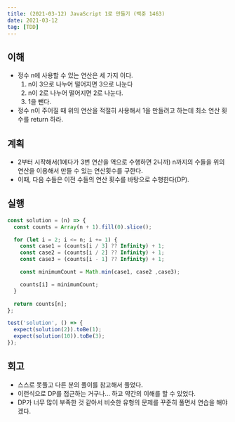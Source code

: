 ```yaml
---
title: (2021-03-12) JavaScript 1로 만들기 (백준 1463)
date: 2021-03-12
tag: [TDD]
---
```


## 이해

- 정수 n에 사용할 수 있는 연산은 세 가지 이다.
  1. n이 3으로 나누어 떨어지면 3으로 나눈다
  2. n이 2로 나누어 떨어지면 2로 나눈다.
  3. 1을 뺀다.
- 정수 n이 주어질 때 위의 연산을 적절히 사용해서 1을 만들려고 하는데 최소 연산 횟수를 return 하라.

## 계획

- 2부터 시작해서(1에다가 3번 연산을 역으로 수행하면 2니까) n까지의 수들을 위의 연산을 이용해서 만들 수 있는 연산횟수를 구한다.
- 이때, 다음 수들은 이전 수들의 연산 횟수를 바탕으로 수행한다(DP).

## 실행

```js
const solution = (n) => {
  const counts = Array(n + 1).fill(0).slice();

  for (let i = 2; i <= n; i += 1) {
    const case1 = (counts[i / 3] ?? Infinity) + 1;
    const case2 = (counts[i / 2] ?? Infinity) + 1;
    const case3 = (counts[i - 1] ?? Infinity) + 1; 

    const minimumCount = Math.min(case1, case2 ,case3);

    counts[i] = minimumCount;
  }

  return counts[n];
};

test('solution', () => {
  expect(solution(2)).toBe(1);
  expect(solution(10)).toBe(3);
});
```

## 회고

- 스스로 못풀고 다른 분의 풀이를 참고해서 풀었다.
- 이런식으로 DP를 접근하는 거구나... 하고 약간의 이해를 할 수 있었다.
- DP가 너무 많이 부족한 것 같아서 비슷한 유형의 문제를 꾸준히 풀면서 연습을 해야겠다.
